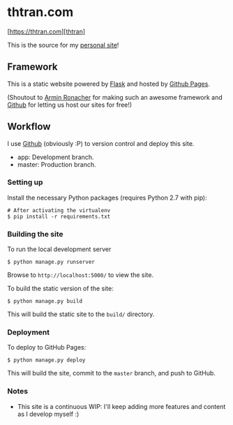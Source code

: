 # thtran.com

[https://thtran.com][thtran]

This is the source for my [personal site][thtran]!

## Framework
This is a static website powered by [Flask](http://flask.pocoo.org/) and hosted by [Github Pages](https://pages.github.com/).

(Shoutout to [Armin Ronacher](http://lucumr.pocoo.org/) for making such an awesome framework and [Github](https://github.com) for letting us host our sites for free!)

## Workflow
I use [Github](https://github.com) (obviously :P) to version control and deploy this site.
- app: Development branch.
- master: Production branch.

### Setting up

Install the necessary Python packages (requires Python 2.7 with pip):

```
# After activating the virtualenv
$ pip install -r requirements.txt
```

### Building the site

To run the local development server

```
$ python manage.py runserver
```

Browse to `http://localhost:5000/` to view the site.

To build the static version of the site:

```
$ python manage.py build
```

This will build the static site to the `build/` directory.

### Deployment

To deploy to GitHub Pages:

```
$ python manage.py deploy
```

This will build the site, commit to the `master` branch, and push to GitHub.

### Notes

- This site is a continuous WIP: I'll keep adding more features and content as I develop myself :)

[thtran]: https://thtran.com
